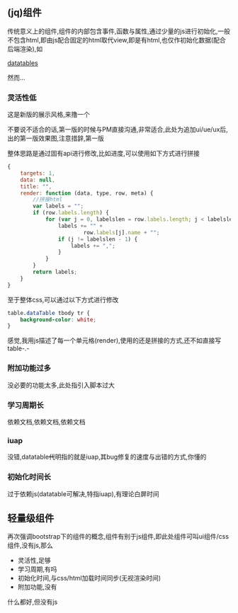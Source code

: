 ## \(jq\)组件

传统意义上的组件,组件的内部包含事件,函数与属性,通过少量的js进行初始化,一般不包含html,即由js配合固定的html取代view,即是有html,也仅作初始化数据\(配合后端渲染\),如

[datatables](http://www.datatables.club/example/diy.html)



然而...



### 灵活性低

这是新版的展示风格,来撸一个



不要说不适合的话,第一版的时候与PM直接沟通,非常适合,此处为追加ui/ue/ux后,出的第一版效果图,注意措辞,第一版

整体思路是通过固有api进行修改,比如进度,可以使用如下方式进行拼接

```js
{
    targets: 1,
    data: null,
    title: "",
    render: function (data, type, row, meta) {
        //拼接html
        var labels = "";
        if (row.labels.length) {
            for (var j = 0, labelslen = row.labels.length; j < labelslen; j++) {
                labels += "" +
                        row.labels[j].name + "";
                if (j != labelslen - 1) {
                    labels += ",";
                }
            }
        }
        return labels;
    }
}
```

至于整体css,可以通过以下方式进行修改

```css
table.dataTable tbody tr {
    background-color: white;
}
```

感觉,我用js描述了每一个单元格\(render\),使用的还是拼接的方式,还不如直接写table-.-

### 附加功能过多

没必要的功能太多,此处指引入脚本过大

### 学习周期长

依赖文档,依赖文档,依赖文档

### iuap

没错,datatable~~代~~明指的就是iuap,其bug修复的速度与出错的方式,你懂的

### 初始化时间长

过于依赖js\(datatable可解决,特指iuap\),有理论白屏时间

## 轻量级组件

再次强调bootstrap下的组件的概念,组件有别于js组件,即此处组件可叫ui组件/css组件,没有js,那么

* 灵活性,足够
* 学习周期,有吗
* 初始化时间,与css/html加载时间同步\(无视渲染时间\)
* 附加功能,没有

什么都好,但没有js









